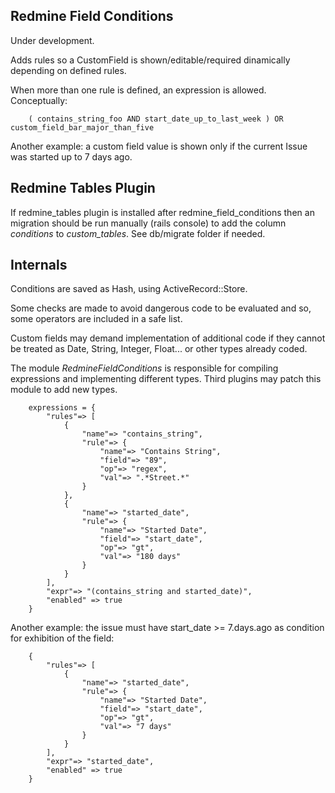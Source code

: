 Redmine Field Conditions
------------------------

Under development.

Adds rules so a CustomField is shown/editable/required dinamically depending on defined rules.

When more than one rule is defined, an expression is allowed. Conceptually:

```
	( contains_string_foo AND start_date_up_to_last_week ) OR custom_field_bar_major_than_five
```

Another example: a custom field value is shown only if the current Issue was started up to 7 days ago.


Redmine Tables Plugin
---------------------

If redmine_tables plugin is installed after redmine_field_conditions then an migration should be run manually (rails console) to add the column _conditions_ to _custom_tables_. See db/migrate folder if needed.


Internals
---------

Conditions are saved as Hash, using ActiveRecord::Store.

Some checks are made to avoid dangerous code to be evaluated and so, some operators are included in a safe list.

Custom fields may demand implementation of additional code if they cannot be treated as Date, String, Integer, Float... or other types already coded.

The module _RedmineFieldConditions_ is responsible for compiling expressions and implementing different types. Third plugins may patch this module to add new types.

```
	expressions = {
		"rules"=> [
			{ 
				"name"=> "contains_string",
				"rule"=> {
					"name"=> "Contains String",
					"field"=> "89",
					"op"=> "regex",
					"val"=> ".*Street.*"
				}
			},
			{ 
				"name"=> "started_date",
				"rule"=> {
					"name"=> "Started Date",
					"field"=> "start_date",
					"op"=> "gt",
					"val"=> "180 days"
				}
			}
		],
		"expr"=> "(contains_string and started_date)",
		"enabled" => true
	}
```

Another example: the issue must have start_date >= 7.days.ago as condition for exhibition of the field:

```
	{
		"rules"=> [
			{ 
				"name"=> "started_date",
				"rule"=> {
					"name"=> "Started Date",
					"field"=> "start_date",
					"op"=> "gt",
					"val"=> "7 days"
				}
			}
		],
		"expr"=> "started_date",
		"enabled" => true
	}
```
